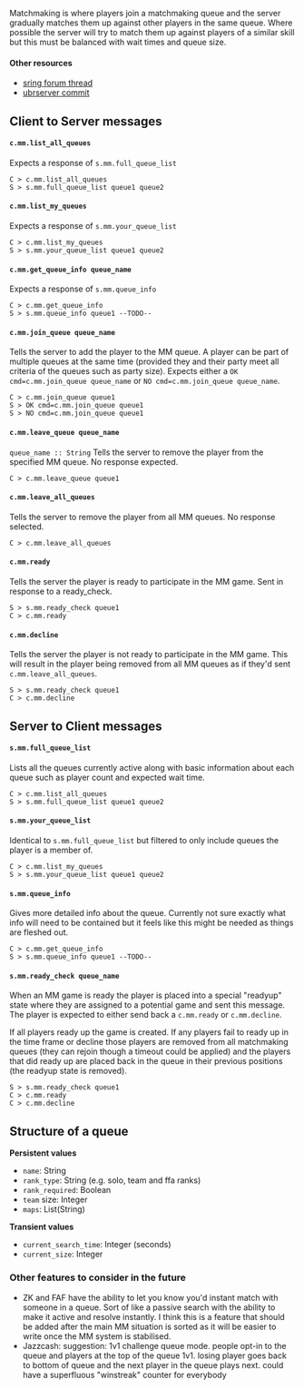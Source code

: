 Matchmaking is where players join a matchmaking queue and the server gradually matches them up against other players in the same queue. Where possible the server will try to match them up against players of a similar skill but this must be balanced with wait times and queue size.

#### Other resources
- [sring forum thread](https://springrts.com/phpbb/viewtopic.php?f=71&t=33072)
- [ubrserver commit](https://github.com/spring/uberserver/compare/master...gajop:master)

## Client to Server messages
#### `c.mm.list_all_queues`
Expects a response of `s.mm.full_queue_list`
```
C > c.mm.list_all_queues
S > s.mm.full_queue_list queue1 queue2
```

#### `c.mm.list_my_queues`
Expects a response of `s.mm.your_queue_list`
```
C > c.mm.list_my_queues
S > s.mm.your_queue_list queue1 queue2
```

#### `c.mm.get_queue_info queue_name`
Expects a response of `s.mm.queue_info`
```
C > c.mm.get_queue_info
S > s.mm.queue_info queue1 --TODO--
```

#### `c.mm.join_queue queue_name`
Tells the server to add the player to the MM queue. A player can be part of multiple queues at the same time (provided they and their party meet all criteria of the queues such as party size). Expects either a `OK cmd=c.mm.join_queue queue_name` or `NO cmd=c.mm.join_queue queue_name`.
```
C > c.mm.join_queue queue1
S > OK cmd=c.mm.join_queue queue1
S > NO cmd=c.mm.join_queue queue1
```

#### `c.mm.leave_queue queue_name`
```queue_name :: String```
Tells the server to remove the player from the specified MM queue. No response expected.
```
C > c.mm.leave_queue queue1
```

#### `c.mm.leave_all_queues`
Tells the server to remove the player from all MM queues. No response selected.
```
C > c.mm.leave_all_queues
```

#### `c.mm.ready`
Tells the server the player is ready to participate in the MM game. Sent in response to a ready_check.
```
S > s.mm.ready_check queue1
C > c.mm.ready
```

#### `c.mm.decline`
Tells the server the player is not ready to participate in the MM game. This will result in the player being removed from all MM queues as if they'd sent `c.mm.leave_all_queues`.
```
S > s.mm.ready_check queue1
C > c.mm.decline
```

## Server to Client messages
#### `s.mm.full_queue_list`
Lists all the queues currently active along with basic information about each queue such as player count and expected wait time.
```
C > c.mm.list_all_queues
S > s.mm.full_queue_list queue1 queue2
```

#### `s.mm.your_queue_list`
Identical to `s.mm.full_queue_list` but filtered to only include queues the player is a member of.
```
C > c.mm.list_my_queues
S > s.mm.your_queue_list queue1 queue2
```

#### `s.mm.queue_info`
Gives more detailed info about the queue. Currently not sure exactly what info will need to be contained but it feels like this might be needed as things are fleshed out.
```
C > c.mm.get_queue_info
S > s.mm.queue_info queue1 --TODO--
```

#### `s.mm.ready_check queue_name`
When an MM game is ready the player is placed into a special "readyup" state where they are assigned to a potential game and sent this message. The player is expected to either send back a `c.mm.ready` or `c.mm.decline`.

If all players ready up the game is created. If any players fail to ready up in the time frame or decline those players are removed from all matchmaking queues (they can rejoin though a timeout could be applied) and the players that did ready up are placed back in the queue in their previous positions (the readyup state is removed).
```
S > s.mm.ready_check queue1
C > c.mm.ready
C > c.mm.decline
```

## Structure of a queue
**Persistent values**
- `name`: String
- `rank_type`: String (e.g. solo, team and ffa ranks)
- `rank_required`: Boolean
- `team` size: Integer
- `maps`: List(String)

**Transient values**
- `current_search_time`: Integer (seconds)
- `current_size`: Integer

### Other features to consider in the future
- ZK and FAF have the ability to let you know you'd instant match with someone in a queue. Sort of like a passive search with the ability to make it active and resolve instantly. I think this is a feature that should be added after the main MM situation is sorted as it will be easier to write once the MM system is stabilised.
- Jazzcash: suggestion: 1v1 challenge queue mode. people opt-in to the queue and players at the top of the queue 1v1. losing player goes back to bottom of queue and the next player in the queue plays next. could have a superfluous "winstreak" counter for everybody
